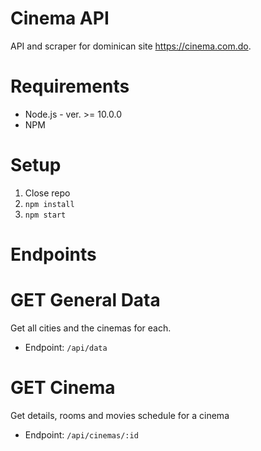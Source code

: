 Cinema API
==========

API and scraper for dominican site https://cinema.com.do.

# Requirements
- Node.js - ver. >= 10.0.0
- NPM

# Setup

1. Close repo
1. `npm install`
1. `npm start`

# Endpoints

# GET General Data
Get all cities and the cinemas for each.

- Endpoint: `/api/data`

# GET Cinema
Get details, rooms and movies schedule for a cinema

- Endpoint: `/api/cinemas/:id`
